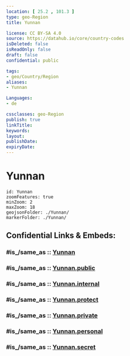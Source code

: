```yaml
---
location: [ 25.2 , 101.3 ] 
type: geo-Region
title: Yunnan

license: CC BY-SA 4.0
source: https://datahub.io/core/country-codes
isDeleted: false
isReadOnly: false
draft: false
confidential: public

tags:
- geo/Country/Region
aliases:
- Yunnan

Languages:
- de

cssclasses: geo-Region
publish: true
linkTitle: 
keywords: 
layout: 
publishDate: 
expiryDate: 
---
```


# Yunnan

```leaflet
id: Yunnan
zoomFeatures: true 
minZoom: 2 
maxZoom: 18
geojsonFolder: ./Yunnan/
markerFolder: ./Yunnan/
```


## Confidential Links & Embeds: 

### #is_/same_as :: [Yunnan](/_Standards/Earth/Continent/Asia/Asia~East/China/provinces~China/Yunnan.md) 

### #is_/same_as :: [Yunnan.public](/_public/Earth/Continent/Asia/Asia~East/China/provinces~China/Yunnan.public.md) 

### #is_/same_as :: [Yunnan.internal](/_internal/Earth/Continent/Asia/Asia~East/China/provinces~China/Yunnan.internal.md) 

### #is_/same_as :: [Yunnan.protect](/_protect/Earth/Continent/Asia/Asia~East/China/provinces~China/Yunnan.protect.md) 

### #is_/same_as :: [Yunnan.private](/_private/Earth/Continent/Asia/Asia~East/China/provinces~China/Yunnan.private.md) 

### #is_/same_as :: [Yunnan.personal](/_personal/Earth/Continent/Asia/Asia~East/China/provinces~China/Yunnan.personal.md) 

### #is_/same_as :: [Yunnan.secret](/_secret/Earth/Continent/Asia/Asia~East/China/provinces~China/Yunnan.secret.md)

